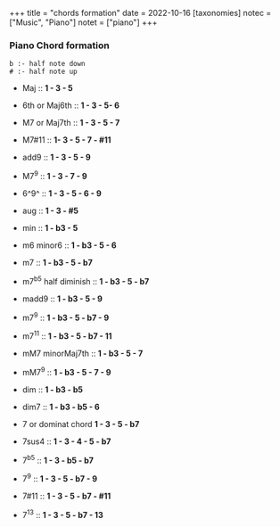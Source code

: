 +++
title = "chords formation"
date = 2022-10-16
[taxonomies]
notec = ["Music", "Piano"]
notet = ["piano"]
+++

### Piano Chord formation 

```
b :- half note down
# :- half note up
```

* Maj ::
**1 - 3 - 5**


* 6th or Maj6th ::
**1 - 3 - 5- 6**



* M7 or Maj7th ::
**1 - 3 - 5 - 7**



* M7#11 ::
**1- 3 - 5 - 7 - #11**


* add9 ::
**1 - 3 - 5 - 9**


* M7<sup>9</sup> ::
**1 - 3 - 7 - 9**


* 6^9^ ::
**1 - 3 - 5 - 6 - 9**


* aug ::
**1 - 3 - #5**

* min ::
**1 - b3 - 5**


* m6 minor6 ::
**1 - b3 - 5 - 6**


* m7  ::
**1 - b3 - 5 - b7**

* m7<sup>b5</sup> half diminish ::
**1 - b3 - 5 - b7**

* madd9 ::
**1 - b3 - 5 - 9**

* m7<sup>9</sup> ::
**1 - b3 - 5 - b7 - 9**

* m7<sup>11</sup> ::
**1 - b3 - 5 - b7 - 11**

* mM7 minorMaj7th ::
**1 - b3 - 5 - 7**

* mM7<sup>9</sup> ::
**1 - b3 - 5 - 7 - 9**

* dim :: 
**1 - b3 - b5**

* dim7 ::
**1 - b3 - b5 - 6**

* 7 or dominat chord
**1 - 3 - 5 - b7**

* 7sus4 ::
**1 - 3 - 4 - 5 - b7**

* 7<sup>b5</sup> ::
**1 - 3 - b5 - b7**

* 7<sup>9</sup> ::
**1 - 3 - 5 - b7 - 9**

* 7#11 ::
**1 - 3 - 5 - b7 - #11**

* 7<sup>13</sup> ::
**1 - 3 - 5 - b7 - 13**
